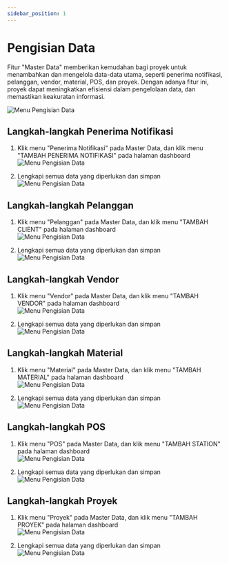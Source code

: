 ```yaml
---
sidebar_position: 1
---
```


# Pengisian Data

Fitur "Master Data" memberikan kemudahan bagi proyek untuk menambahkan dan mengelola data-data utama, seperti penerima notifikasi, pelanggan, vendor, material, POS, dan proyek. Dengan adanya fitur ini, proyek dapat meningkatkan efisiensi dalam pengelolaan data, dan memastikan keakuratan informasi.

![Menu Pengisian Data](../assets/master-data/banner.png)

## Langkah-langkah Penerima Notifikasi

1. Klik menu "Penerima Notifikasi" pada Master Data, dan klik menu "TAMBAH PENERIMA NOTIFIKASI" pada halaman dashboard   
![Menu Pengisian Data](../assets/master-data/penerima-notif.png)

2. Lengkapi semua data yang diperlukan dan simpan                 
![Menu Pengisian Data](../assets/master-data/penerima-notif-form.png)

## Langkah-langkah Pelanggan

1. Klik menu "Pelanggan" pada Master Data, dan klik menu "TAMBAH CLIENT" pada halaman dashboard   
![Menu Pengisian Data](../assets/master-data/pelanggan.png)

2. Lengkapi semua data yang diperlukan dan simpan                 
![Menu Pengisian Data](../assets/master-data/pelanggan-form.png)

## Langkah-langkah Vendor

1. Klik menu "Vendor" pada Master Data, dan klik menu "TAMBAH VENDOR" pada halaman dashboard   
![Menu Pengisian Data](../assets/master-data/vendor.png)

2. Lengkapi semua data yang diperlukan dan simpan                 
![Menu Pengisian Data](../assets/master-data/vendor.png)

## Langkah-langkah Material

1. Klik menu "Material" pada Master Data, dan klik menu "TAMBAH MATERIAL" pada halaman dashboard   
![Menu Pengisian Data](../assets/master-data/material.png)

2. Lengkapi semua data yang diperlukan dan simpan                 
![Menu Pengisian Data](../assets/master-data/material-form.png)

## Langkah-langkah POS

1. Klik menu "POS" pada Master Data, dan klik menu "TAMBAH STATION" pada halaman dashboard   
![Menu Pengisian Data](../assets/master-data/pos.png)

2. Lengkapi semua data yang diperlukan dan simpan                 
![Menu Pengisian Data](../assets/master-data/pos-form.png)

## Langkah-langkah Proyek

1. Klik menu "Proyek" pada Master Data, dan klik menu "TAMBAH PROYEK" pada halaman dashboard   
![Menu Pengisian Data](../assets/master-data/proyek.png)

2. Lengkapi semua data yang diperlukan dan simpan                 
![Menu Pengisian Data](../assets/master-data/proyek-form.png)
